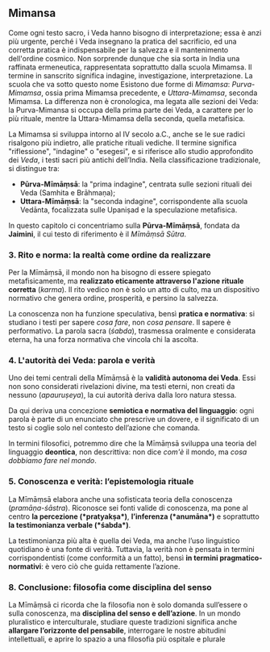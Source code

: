 ## Mimansa

Come ogni testo sacro, i Veda hanno bisogno di interpretazione; essa è anzi più urgente, perché i Veda insegnano la pratica del sacrificio, ed una corretta pratica è indispensabile per la salvezza e il mantenimento dell'ordine cosmico. Non sorprende dunque che sia sorta in India una raffinata ermeneutica, rappresentata soprattutto dalla scuola Mimamsa. Il termine in sanscrito significa indagine, investigazione, interpretazione. La scuola che va sotto questo nome 
Esistono due forme di _Mimamsa_: _Purva-Mimamsa_, ossia prima Mimamsa precedente, e _Uttara-Mimamsa_, seconda Mimamsa. La differenza non è cronologica, ma legata alle sezioni dei Veda: la Purva-Mimansa si occupa della prima parte dei Veda, a carattere per lo più rituale, mentre la Uttara-Mimamsa della seconda, quella metafisica.




La Mimamsa si sviluppa intorno al IV secolo a.C., anche se le sue radici risalgono più indietro, alle pratiche rituali vediche. Il termine significa "riflessione", "indagine" o "esegesi", e si riferisce allo studio approfondito dei *Veda*, i testi sacri più antichi dell’India. Nella classificazione tradizionale, si distingue tra:

- **Pūrva-Mīmāṃsā**: la "prima indagine", centrata sulle sezioni rituali dei Veda (Samhita e Brāhmaṇa);
- **Uttara-Mīmāṃsā**: la "seconda indagine", corrispondente alla scuola Vedānta, focalizzata sulle Upaniṣad e la speculazione metafisica.

In questo capitolo ci concentriamo sulla **Pūrva-Mīmāṃsā**, fondata da **Jaimini**, il cui testo di riferimento è il *Mīmāṃsā Sūtra*.

### 3. Rito e norma: la realtà come ordine da realizzare

Per la Mīmāṃsā, il mondo non ha bisogno di essere spiegato metafisicamente, ma **realizzato eticamente attraverso l'azione rituale corretta** (*karma*). Il rito vedico non è solo un atto di culto, ma un dispositivo normativo che genera ordine, prosperità, e persino la salvezza.

La conoscenza non ha funzione speculativa, bensì **pratica e normativa**: si studiano i testi per sapere *cosa fare*, non *cosa pensare*. Il sapere è performativo. La parola sacra (*śabda*), trasmessa oralmente e considerata eterna, ha una forza normativa che vincola chi la ascolta.

### 4. L'autorità dei Veda: parola e verità

Uno dei temi centrali della Mīmāṃsā è la **validità autonoma dei Veda**. Essi non sono considerati rivelazioni divine, ma testi eterni, non creati da nessuno (*apauruṣeya*), la cui autorità deriva dalla loro natura stessa.

Da qui deriva una concezione **semiotica e normativa del linguaggio**: ogni parola è parte di un enunciato che prescrive un dovere, e il significato di un testo si coglie solo nel contesto dell’azione che comanda.

In termini filosofici, potremmo dire che la Mīmāṃsā sviluppa una teoria del linguaggio **deontica**, non descrittiva: non dice *com'è* il mondo, ma *cosa dobbiamo fare nel mondo*.

### 5. Conoscenza e verità: l’epistemologia rituale

La Mīmāṃsā elabora anche una sofisticata teoria della conoscenza (*pramāṇa-śāstra*). Riconosce sei fonti valide di conoscenza, ma pone al centro **la percezione (\*pratyakṣa\*)**, **l’inferenza (\*anumāna\*)** e soprattutto **la testimonianza verbale (\*śabda\*)**.

La testimonianza più alta è quella dei Veda, ma anche l’uso linguistico quotidiano è una fonte di verità. Tuttavia, la verità non è pensata in termini corrispondentisti (come conformità a un fatto), bensì **in termini pragmatico-normativi**: è vero ciò che guida rettamente l’azione.



### 8. Conclusione: filosofia come disciplina del senso

La Mīmāṃsā ci ricorda che la filosofia non è solo domanda sull’essere o sulla conoscenza, ma **disciplina del senso e dell’azione**. In un mondo pluralistico e interculturale, studiare queste tradizioni significa anche **allargare l’orizzonte del pensabile**, interrogare le nostre abitudini intellettuali, e aprire lo spazio a una filosofia più ospitale e plurale



